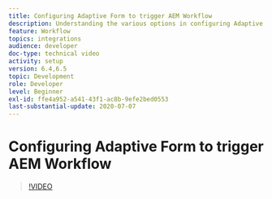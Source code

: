 ```yaml
---
title: Configuring Adaptive Form to trigger AEM Workflow
description: Understanding the various options in configuring Adaptive Form to trigger AEM Workflow
feature: Workflow
topics: integrations
audience: developer
doc-type: technical video
activity: setup
version: 6.4,6.5
topic: Development
role: Developer
level: Beginner
exl-id: ffe4a952-a541-43f1-ac8b-9efe2bed0553
last-substantial-update: 2020-07-07
---
```

# Configuring Adaptive Form to trigger AEM Workflow


>[!VIDEO](https://video.tv.adobe.com/v/28316?quality=12&learn=on)
